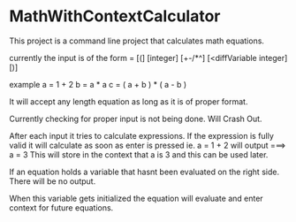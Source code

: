 # MathWithContextCalculator

This project is a command line project that calculates math equations.

currently the input is of the form
<variable> = [(] [<diffVariable>integer] [+-/*^] [<diffVariable integer] [)]

example
a = 1 + 2
b = a * a
c = ( a + b ) * ( a - b )

It will accept any length equation as long as it is of proper format.

Currently checking for proper input is not being done. Will Crash Out.

After each input it tries to calculate expressions.
If the expression is fully valid it will calculate as soon as enter is pressed
ie. a = 1 + 2 will output ===> a = 3
This will store in the context that a is 3 and this can be used later.

If an equation holds a variable that hasnt been evaluated on the right side. There will be no output.

When this variable gets initialized the equation will evaluate and enter context for future equations.
